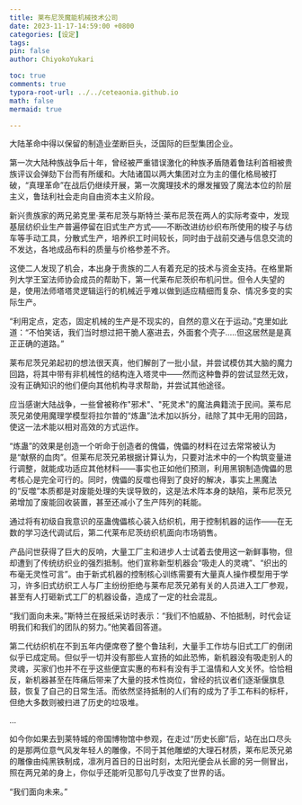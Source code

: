 ```yaml
---
title: 莱布尼茨魔能机械技术公司
date: 2023-11-17-14:59:00 +0800
categories: [设定]
tags: 
pin: false
author: ChiyokoYukari

toc: true
comments: true
typora-root-url: ../../ceteaonia.github.io
math: false
mermaid: true

---
```


大陆革命中得以保留的制造业垄断巨头，泛国际的巨型集团企业。

第一次大陆种族战争后十年，曾经被严重错误激化的种族矛盾随着鲁珐利首相被贵族评议会弹劾下台而有所缓和。大陆诸国以两大集团对立为主的僵化格局被打破，“真理革命”在战后仍继续开展，第一次魔理技术的爆发摧毁了魔法本位的阶层主义，鲁珐利社会走向自由资本主义阶段。

新兴贵族家的两兄弟克里·莱布尼茨与斯特兰·莱布尼茨在两人的实际考查中，发现基层纺织业生产普遍停留在旧式生产方式——不断改进纺纱织布所使用的梭子与纺车等手动工具，分散式生产，培养织工时间较长，同时由于战前交通与信息交流的不发达，各地成品布料的质量与价格参差不齐。

这使二人发现了机会，本出身于贵族的二人有着充足的技术与资金支持。在格里斯列大学王室法师协会成员的帮助下，第一代莱布尼茨织布机问世。但令人失望的是，使用法师塔塔灵逻辑运行的机械近乎难以做到适应精细而复杂、情况多变的实际生产。

“利用定点，定态，固定机械的生产是不现实的，自然的意义在于运动。”克里如此道：“不怕笑话，我们当时想过把干脆人塞进去，外面套个壳子.....但这居然是是真正正确的道路。”

莱布尼茨兄弟起初的想法很天真，他们解剖了一批小鼠，并尝试模仿其大脑的魔力回路，将其中带有非机械性的结构连入塔灵中——然而这种鲁莽的尝试显然无效，没有正确知识的他们便向其他机构寻求帮助，并尝试其他途径。

应当感谢大陆战争，一些曾被称作"邪术"、"死灵术"的魔法典籍流于民间。莱布尼茨兄弟使用魔理学模型将拉尔普的“炼蛊”法术加以拆分，祛除了其中无用的回路，使这一法术能以相对高效的方式运作。

“炼蛊”的效果是创造一个听命于创造者的傀儡，傀儡的材料在过去常常被认为是“献祭的血肉”。但莱布尼茨兄弟根据计算认为，只要对法术中的一个构筑变量进行调整，就能成功适应其他材料——事实也正如他们预测，利用黑钢制造傀儡的思考核心是完全可行的。同时，傀儡的反噬也得到了良好的解决，事实上黑魔法的“反噬”本质都是对废能处理的失误导致的，这是法术阵本身的缺陷，莱布尼茨兄弟增加了废能回收装置，甚至还减小了生产阵列的耗能。

通过将有初级自我意识的巫蛊傀儡核心装入纺织机，用于控制机器的运作——在无数的学习迭代调试后，第二代莱布尼茨纺织机面向市场销售。

产品问世获得了巨大的反响，大量工厂主和进步人士试着去使用这一新鲜事物，但却遭到了传统纺织业的强烈抵制。他们宣称新型机器会“吸走人的灵魂”、“织出的布毫无灵性可言”。由于新式机器的控制核心训练需要有大量真人操作模型用于学习，许多旧式纺织工人与厂主纷纷拒绝与莱布尼茨兄弟有关的人员进入工厂参观，甚至有人打砸新式工厂的机器设备，造成了一定的社会混乱。

“我们面向未来。”斯特兰在报纸采访时表示：“我们不怕威胁、不怕抵制，时代会证明我们和我们的团队的努力。”他笑着回答道。

第二代纺织机在不到五年内便席卷了整个鲁珐利，大量手工作坊与旧式工厂的倒闭似乎已成定局。但似乎一切并没有那些人宣扬的如此恐怖，新机器没有吸走别人的灵魂，买家们也并不在乎这些便宜实惠的布料有没有手工温情和人文关怀。恰恰相反，新机器甚至在阵痛后带来了大量的技术性岗位，曾经的抗议者们逐渐偃旗息鼓，恢复了自己的日常生活。而依然坚持抵制的人们有的成为了手工布料的标杆，但绝大多数则被扫进了历史的垃圾堆。

...

如今你如果去到莱特城的帝国博物馆中参观，在走过“历史长廊”后，站在出口尽头的是那两位意气风发年轻人的雕像，不同于其他雕塑的大理石材质，莱布尼茨兄弟的雕像由纯黑铁制成，凛冽月首日的日出时刻，太阳光便会从长廊的另一侧冒出，照在两兄弟的身上，你似乎还能听见那句几乎改变了世界的话。

“我们面向未来。”
